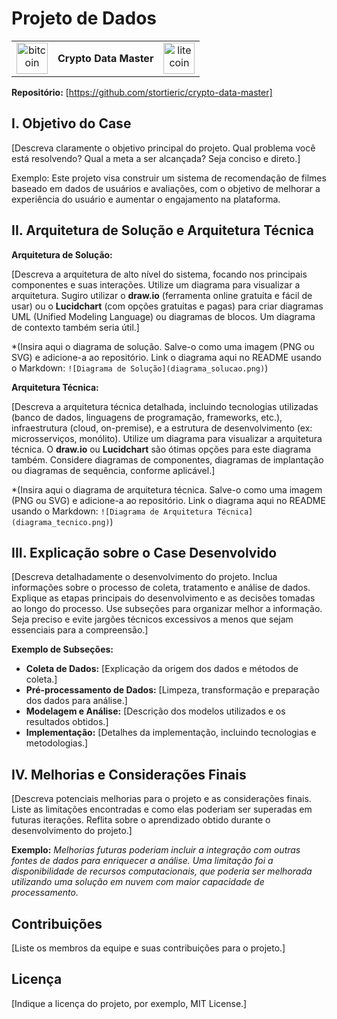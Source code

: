 # Projeto de Dados

<table>
    <tr>
        <td style="text-align:center;">
            <img src="https://s3.eu-central-1.amazonaws.com/bbxt-static-icons/type-id/png_256/4caf2b16a0174e26a3482cea69c34cba.png" alt="bitcoin" style="width: 50px;"/> <!-- Ajuste a largura aqui -->
        </td>
        <td style="text-align:center;">
            <strong>Crypto Data Master</strong>
        </td>
        <td style="text-align:center;">
            <img src="https://s3.eu-central-1.amazonaws.com/bbxt-static-icons/type-id/png_256/a201762f149941ef9b84e0742cd00e48.png" alt="litecoin" style="width: 50px;"/> <!-- Ajuste a largura aqui -->
        </td>
    </tr>
</table>





**Repositório:** [https://github.com/stortieric/crypto-data-master]

## I. Objetivo do Case

[Descreva claramente o objetivo principal do projeto.  Qual problema você está resolvendo?  Qual a meta a ser alcançada? Seja conciso e direto.]

Exemplo: Este projeto visa construir um sistema de recomendação de filmes baseado em dados de usuários e avaliações, com o objetivo de melhorar a experiência do usuário e aumentar o engajamento na plataforma.


## II. Arquitetura de Solução e Arquitetura Técnica

**Arquitetura de Solução:**

[Descreva a arquitetura de alto nível do sistema, focando nos principais componentes e suas interações. Utilize um diagrama para visualizar a arquitetura.  Sugiro utilizar o **draw.io** (ferramenta online gratuita e fácil de usar) ou o **Lucidchart** (com opções gratuitas e pagas) para criar diagramas UML (Unified Modeling Language) ou diagramas de blocos.  Um diagrama de contexto também seria útil.]

*(Insira aqui o diagrama de solução. Salve-o como uma imagem (PNG ou SVG) e adicione-a ao repositório.  Link o diagrama aqui no README usando o Markdown: `![Diagrama de Solução](diagrama_solucao.png)`)

**Arquitetura Técnica:**

[Descreva a arquitetura técnica detalhada, incluindo tecnologias utilizadas (banco de dados, linguagens de programação, frameworks, etc.), infraestrutura (cloud, on-premise), e a estrutura de desenvolvimento (ex: microsserviços, monólito). Utilize um diagrama para visualizar a arquitetura técnica.  O **draw.io** ou **Lucidchart** são ótimas opções para este diagrama também. Considere diagramas de componentes, diagramas de implantação ou diagramas de sequência, conforme aplicável.]

*(Insira aqui o diagrama de arquitetura técnica.  Salve-o como uma imagem (PNG ou SVG) e adicione-a ao repositório. Link o diagrama aqui no README usando o Markdown: `![Diagrama de Arquitetura Técnica](diagrama_tecnico.png)`)


## III. Explicação sobre o Case Desenvolvido

[Descreva detalhadamente o desenvolvimento do projeto. Inclua informações sobre o processo de coleta, tratamento e análise de dados.  Explique as etapas principais do desenvolvimento e as decisões tomadas ao longo do processo. Use subseções para organizar melhor a informação.  Seja preciso e evite jargões técnicos excessivos a menos que sejam essenciais para a compreensão.]

**Exemplo de Subseções:**

* **Coleta de Dados:** [Explicação da origem dos dados e métodos de coleta.]
* **Pré-processamento de Dados:** [Limpeza, transformação e preparação dos dados para análise.]
* **Modelagem e Análise:** [Descrição dos modelos utilizados e os resultados obtidos.]
* **Implementação:** [Detalhes da implementação, incluindo tecnologias e metodologias.]


## IV. Melhorias e Considerações Finais

[Descreva potenciais melhorias para o projeto e as considerações finais.  Liste as limitações encontradas e como elas poderiam ser superadas em futuras iterações.  Reflita sobre o aprendizado obtido durante o desenvolvimento do projeto.]

**Exemplo:**  *Melhorias futuras poderiam incluir a integração com outras fontes de dados para enriquecer a análise.  Uma limitação foi a disponibilidade de recursos computacionais, que poderia ser melhorada utilizando uma solução em nuvem com maior capacidade de processamento.*


## Contribuições

[Liste os membros da equipe e suas contribuições para o projeto.]


## Licença

[Indique a licença do projeto, por exemplo, MIT License.]
